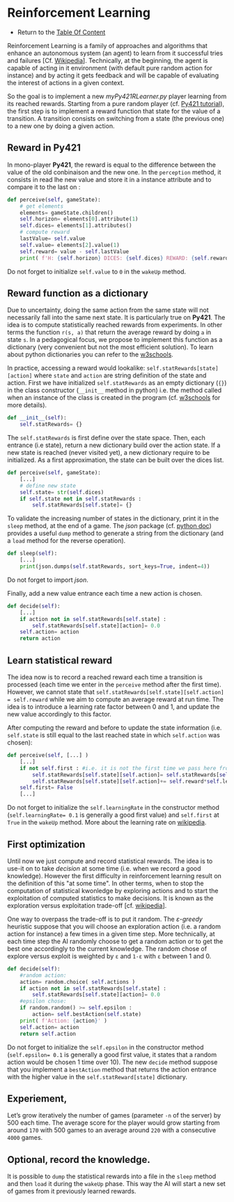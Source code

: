 # Reinforcement Learning

- Return to the [Table Of Content](toc.md)

Reinforcement Learning is a family of approaches and algorithms that enhance an autonomous system (an agent) to learn from it successful tries and failures [Cf. [Wikipedia](https://en.wikipedia.org/wiki/Reinforcement_learning)].
Technically, at the beginning, the agent is capable of acting in it environment (with default pure random action for instance) 
and by acting it gets feedback and will be capable of evaluating the interest of actions in a given context.

So the goal is to implement a new _myPy421RLearner.py_ player learning from its reached rewards.
Starting from a pure random player (cf. [Py421 tutorial](./tuto-game-py421.md)),
the first step is to implement a reward function that state for the value of a transition. 
A transition consists on switching from a state (the previous one) to a new one by doing a given action.

## Reward in Py421

In mono-player **Py421**, the reward is equal to the difference between the value of the old conbinaison and the new one.
In the `perception` method, it consists in read lhe new value and store it in a instance attribute and to compare it to the last on :

```python
def perceive(self, gameState):
    # get elements
    elements= gameState.children()
    self.horizon= elements[0].attribute(1)
    self.dices= elements[1].attributes()
    # compute reward
    lastValue= self.value
    self.value= elements[2].value(1)
    self.reward= value - self.lastValue
    print( f'H: {self.horizon} DICES: {self.dices} REWARD: {self.reward}' )
```

Do not forget to initialize `self.value` to `0` in the `wakeUp` method.

## Reward function as a dictionary

Due to uncertainty, doing the same action from the same state will not necessarily fall into the same next state.
It is particularly true on **Py421**.
The idea is to compute statistically reached rewards from experiments.
In other terms the function `r(s, a)` that return the average reward by doing `a` in state `s`.
In a pedagogical focus, we propose to implement this function as a dictionary (very convenient but not the most efficient solution).
To learn about python dictionaries you can refer to the [w3schools](https://www.w3schools.com/python/python_dictionaries.asp).

In practice, accessing a reward would lookalike: `self.statRewards[state][action]` where `state` and `action` are string definition of the state and action.
First we have initialized `self.statRewards` as an empty dictionary (`{}`) in the class constructor (`__init__` method in python) i.e. the method called when an instance of the class is created in the program (cf. [w3schools](https://www.w3schools.com/python/gloss_python_class_init.asp) for more details).

```python
def __init__(self):
    self.statRewards= {}
```

The `self.statRewards` is first define over the state space.
Then, each entrance (i.e state), return a new dictionary build over the action state.
If a new state is reached (never visited yet), a new dictionary require to be initialized.
As a first approximation, the state can be built over the dices list.

```python
def perceive(self, gameState):
    [...]
    # define new state
    self.state= str(self.dices)
    if self.state not in self.statRewards :
        self.statRewards[self.state]= {}
```

To validate the increasing number of states in the dictionary, print it in the `sleep` method, at the end of a game.
The _json_ package (cf. [python doc](https://docs.python.org/3/library/json.html)) provides a useful `dump` method to generate a string from the dictionary (and a `load` method for the reverse operation).

```python
def sleep(self):
    [...]
    print(json.dumps(self.statRewards, sort_keys=True, indent=4))
```

Do not forget to import _json_.

Finally, add a new value entrance each time a new action is chosen.

```python
def decide(self):
    [...]
    if action not in self.statRewards[self.state] :
        self.statRewards[self.state][action]= 0.0
    self.action= action
    return action
```

## Learn statistical reward

The idea now is to record a reached reward each time a transition is processed (each time we enter in the `perceive` method after the first time).
However, we cannot state that `self.statRewards[self.state][self.action] = self.reward` while we aim to compute an average reward at run time.
The idea is to introduce a learning rate factor between 0 and 1, and update the new value accordingly to this factor.

After computing the reward and before to update the state information (i.e. `self.state` is still equal to the last reached state in which `self.action` was chosen):

```python
def perceive(self, [...] )
    [...]
    if not self.first : #i.e. it is not the first time we pass here from the last wakeUp.
        self.statRewards[self.state][self.action]= self.statRewards[self.state][self.action]*(1-self.learningRate)
        self.statRewards[self.state][self.action]+= self.reward*self.learningRate
    self.first= False
    [...]
```

Do not forget to initialize the `self.learningRate` in the constructor method (`self.learningRate= 0.1` is generally a good first value) and `self.first` at `True` in the `wakeUp` method.
More about the learning rate on [wikipedia](https://en.wikipedia.org/wiki/Learning_rate).

## First optimization

Until now we just compute and record statistical rewards. 
The idea is to use-it on to take _decision_ at some time (i.e. when we record a good knowledge).
However the first difficulty in reinforcement learning result on the definition of this "at some time".
In other terms, when to stop the computation of statistical kwonledge by exploring actions and to start the exploitation of computed statistics to make decisions.
It is known as the exploration versus exploitation trade-off [cf. [wikipedia](https://en.wikipedia.org/wiki/Reinforcement_learning#Exploration)].

One way to overpass the trade-off is to put it random. 
The _ε-greedy_ heuristic suppose that you will choose an exploration action (i.e. a random action for instance) a few times in a given time step.
More technically, at each time step the AI randomly choose to get a random action or to get the best one accordingly to the current knowledge.
The random chose of explore versus exploit is weighted by `ε` and `1-ε` with `ε` between 1 and 0.


```python
def decide(self):
    #random action:
    action= random.choice( self.actions )
    if action not in self.statRewards[self.state] :
        self.statRewards[self.state][action]= 0.0
    #epsilon chose:
    if random.random() >= self.epsilon :
        action= self.bestAction(self.state)
    print( f'Action: {action}' )
    self.action= action
    return self.action
```

Do not forget to initialize the `self.epsilon` in the constructor method (`self.epsilon= 0.1` is generally a good first value, it states that a random action would be chosen 1 time over 10).
The new `decide` method suppose that you implement a `bestAction` method that returns the action entrance with the higher value in the `self.statReward[state]` dictionary.

## Experiement,

Let’s grow iteratively the number of games (parameter `-n` of the server) by 500 each time.
The average score for the player would grow starting from around `170` with 500 games to an average around `220` with a consecutive `4000` games.

## Optional, record the knowledge.

It is possible to `dump` the statistical rewards into a file in the `sleep` method and then `load` it during the `wakeUp` phase.
This way the AI will start a new set of games from it previously learned rewards.
